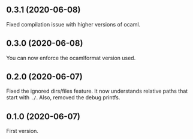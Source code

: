 ## 0.3.1 (2020-06-08)

Fixed compilation issue with higher versions of ocaml.

## 0.3.0 (2020-06-08)

You can now enforce the ocamlformat version used.

## 0.2.0 (2020-06-07)

Fixed the ignored dirs/files feature. It now understands relative paths that start with `./`. Also, removed the debug printfs.

## 0.1.0 (2020-06-07)

First version.
